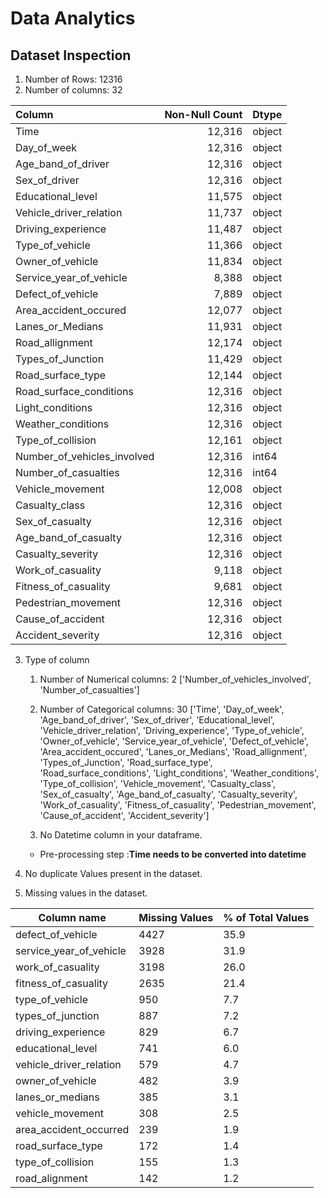 # Data Analytics
## Dataset Inspection
1. Number of Rows: 12316
2. Number of columns: 32

| Column                       |   Non-Null Count | Dtype   |
|:-----------------------------|-----------------:|:--------|
| Time                         |           12,316 | object  |
| Day_of_week                  |           12,316 | object  |
| Age_band_of_driver           |           12,316 | object  |
| Sex_of_driver                |           12,316 | object  |
| Educational_level            |           11,575 | object  |
| Vehicle_driver_relation      |           11,737 | object  |
| Driving_experience           |           11,487 | object  |
| Type_of_vehicle              |           11,366 | object  |
| Owner_of_vehicle             |           11,834 | object  |
| Service_year_of_vehicle      |            8,388 | object  |
| Defect_of_vehicle            |            7,889 | object  |
| Area_accident_occured        |           12,077 | object  |
| Lanes_or_Medians             |           11,931 | object  |
| Road_allignment              |           12,174 | object  |
| Types_of_Junction            |           11,429 | object  |
| Road_surface_type            |           12,144 | object  |
| Road_surface_conditions      |           12,316 | object  |
| Light_conditions             |           12,316 | object  |
| Weather_conditions           |           12,316 | object  |
| Type_of_collision            |           12,161 | object  |
| Number_of_vehicles_involved  |           12,316 | int64   |
| Number_of_casualties         |           12,316 | int64   |
| Vehicle_movement             |           12,008 | object  |
| Casualty_class               |           12,316 | object  |
| Sex_of_casualty              |           12,316 | object  |
| Age_band_of_casualty         |           12,316 | object  |
| Casualty_severity            |           12,316 | object  |
| Work_of_casuality            |            9,118 | object  |
| Fitness_of_casuality         |            9,681 | object  |
| Pedestrian_movement          |           12,316 | object  |
| Cause_of_accident            |           12,316 | object  |
| Accident_severity            |           12,316 | object  |

3. Type of column 
    1. Number of Numerical columns: 2
    ['Number_of_vehicles_involved', 'Number_of_casualties']

    2. Number of Categorical columns: 30
    ['Time', 'Day_of_week', 'Age_band_of_driver', 'Sex_of_driver', 'Educational_level', 'Vehicle_driver_relation', 'Driving_experience', 'Type_of_vehicle', 'Owner_of_vehicle', 'Service_year_of_vehicle', 'Defect_of_vehicle', 'Area_accident_occured', 'Lanes_or_Medians', 'Road_allignment', 'Types_of_Junction', 'Road_surface_type', 'Road_surface_conditions', 'Light_conditions', 'Weather_conditions', 'Type_of_collision', 'Vehicle_movement', 'Casualty_class', 'Sex_of_casualty', 'Age_band_of_casualty', 'Casualty_severity', 'Work_of_casuality', 'Fitness_of_casuality', 'Pedestrian_movement', 'Cause_of_accident', 'Accident_severity']

    3. No Datetime column in your dataframe.

    - Pre-processing step :**Time needs to be converted into datetime**

4. No duplicate Values present in the dataset.
5. Missing values in the dataset.

| Column name                | Missing Values | % of Total Values |
|----------------------------|----------------|--------------------|
| defect_of_vehicle          | 4427           | 35.9               |
| service_year_of_vehicle    | 3928           | 31.9               |
| work_of_casuality          | 3198           | 26.0               |
| fitness_of_casuality       | 2635           | 21.4               |
| type_of_vehicle            | 950            | 7.7                |
| types_of_junction          | 887            | 7.2                |
| driving_experience         | 829            | 6.7                |
| educational_level          | 741            | 6.0                |
| vehicle_driver_relation    | 579            | 4.7                |
| owner_of_vehicle           | 482            | 3.9                |
| lanes_or_medians           | 385            | 3.1                |
| vehicle_movement           | 308            | 2.5                |
| area_accident_occurred     | 239            | 1.9                |
| road_surface_type          | 172            | 1.4                |
| type_of_collision          | 155            | 1.3                |
| road_alignment             | 142            | 1.2                |


